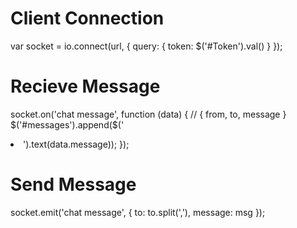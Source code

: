 # Client Connection
var socket = io.connect(url, {
  query: { token: $('#Token').val() }
});

# Recieve Message 
socket.on('chat message', function (data) {
  // { from, to, message }
  $('#messages').append($('<li>').text(data.message));
});
# Send Message
socket.emit('chat message', { to: to.split(','), message: msg });
